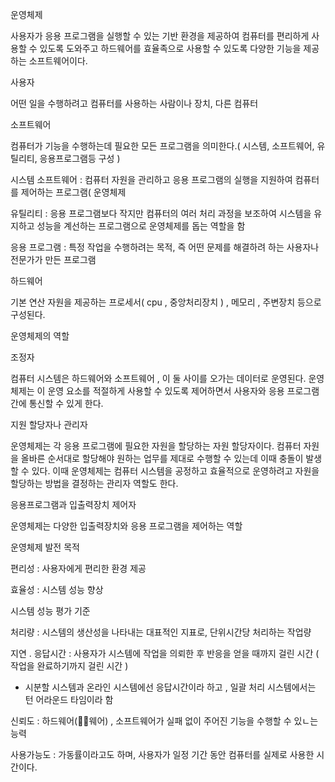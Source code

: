 운영체제

사용자가 응용 프로그램을 실행할 수 있는 기반 환경을 제공하여 컴퓨터를 편리하게 사용할 수 있도록 도와주고 하드웨어를 효율족으로 사용할 수 있도록 다양한 기능을 제공하는 소프트웨어이다. 

 







사용자



어떤 일을 수행하려고 컴퓨터를 사용하는 사람이나 장치, 다른 컴퓨터









소프트웨어



컴퓨터가 기능을 수행하는데 필요한 모든 프로그램을 의미한다.( 시스템, 소프트웨어, 유틸리티,  응용프로그램등 구성 )





시스템 소프트웨어 : 컴퓨터 자원을 관리하고 응용 프로그램의 실행을 지원하여 컴퓨터를 제어하는 프로그램( 운영체제 



유틸리티 : 응용 프로그램보다 작지만 컴퓨터의 여러 처리 과정을 보조하여 시스템을 유지하고 성능을 계선하는 프로그램으로 운영체제를 돕는 역할을 함



응용 프로그램 : 특정 작업을 수행하려는 목적, 즉 어떤 문제를 해결하려 하는 사용자나 전문가가 만든 프로그램







하드웨어

기본 연산 자원을 제공하는 프로세서(  cpu , 중앙처리장치 ) , 메모리 , 주변장치 등으로 구성된다.







운영체제의 역할





조정자

컴퓨터 시스템은 하드웨어와 소프트웨어 , 이 둘 사이를 오가는 데이터로 운영된다. 운영체제는 이 운영 요소를 적절하게 사용할 수 있도록 제어하면서 사용자와 응용 프로그램 간에 통신할 수 있게 한다.





지원 할당자나 관리자

운영체제는 각 응용 프로그램에 필요한 자원을 할당하는 자원 할당자이다. 컴퓨터 자원을 올바른 순서대로 할당해야 원하는 업무를 제대로 수행할 수 있는데 이때 충돌이 발생할 수 있다. 이때 운영체제는 컴퓨터 시스템을 공정하고 효율적으로 운영하려고 자원을 할당하는 방법을 결정하는 관리자 역할도 한다.





응용프로그램과 입출력장치 제어자

운영체제는 다양한 입출력장치와 응용 프로그램을 제어하는 역할







운영체제 발전 목적



편리성 : 사용자에게 편리한 환경 제공

효율성 : 시스템 성능 향상







시스템 성능 평가 기준







처리량 : 시스템의 생산성을 나타내는 대표적인 지표로, 단위시간당 처리하는 작업량



지연 . 응답시간 : 사용자가 시스템에 작업을 의뢰한 후 반응을 얻을 때까지 걸린 시간 ( 작업을 완료하기까지 걸린 시간 )

 - 시분할 시스템과 온라인 시스템에선 응답시간이라 하고 , 일괄 처리 시스템에서는 턴 어라운드 타임이라 함



신뢰도 : 하드웨어(웨어) , 소프트웨어가 실패 없이 주어진 기능을 수행할 수 있ㄴ는 능력



사용가능도 : 가동률이라고도 하며, 사용자가 일정 기간 동안 컴퓨터를 실제로 사용한 시간이다.
